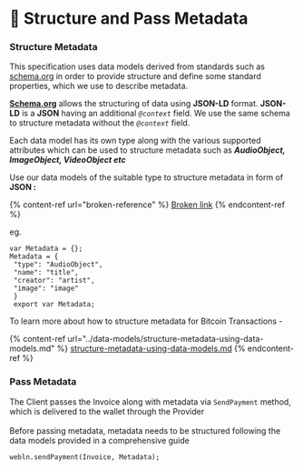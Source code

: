 # 🧱 󠁻󠁻Structure and Pass Metadata

### Structure Metadata

This specification uses data models derived from standards such as [schema.org](https://schema.org) in order to provide structure and define some standard properties, which we use to describe metadata.

[**Schema.org**](http://schema.org) allows the structuring of data using **JSON-LD** format. **JSON-LD** is a **JSON** having an additional _`@context`_ field. We use the same schema to structure metadata without the _`@context`_ field.

Each data model has its own type along with the various supported attributes which can be used to structure metadata such as  _**AudioObject, ImageObject, VideoObject etc**_

Use our data models of the suitable type to structure metadata in form of **JSON :**

{% content-ref url="broken-reference" %}
[Broken link](broken-reference)
{% endcontent-ref %}

eg.

```
var Metadata = {};
Metadata = {
 "type": "AudioObject",
 "name": "title",
 "creator": "artist",
 "image": "image" 
 }
 export var Metadata;
```

To learn more about how to structure metadata for Bitcoin Transactions -

{% content-ref url="../data-models/structure-metadata-using-data-models.md" %}
[structure-metadata-using-data-models.md](../data-models/structure-metadata-using-data-models.md)
{% endcontent-ref %}

### Pass Metadata

The Client passes the Invoice along with metadata via `SendPayment` method, which is delivered to the wallet through the Provider\
\
Before passing metadata, metadata needs to be structured following the data models provided in a comprehensive guide

```
webln.sendPayment(Invoice, Metadata);
```

